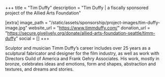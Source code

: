 +++
title = "Tim Duffy"
description = "Tim Duffy | a fiscally sponsored project of the Allied Arts Foundation"

[extra]
image_path = "/static/assets/sponsorship/project-images/tim-duffy-image.jpg"
website_url = "https://www.timmduffy.com/"
donation_url = "https://secure.givelively.org/donate/allied-arts-foundation-seattle/timm-duffy"
social = []
+++

Sculptor and musician Timm Duffy’s career includes over 25 years as a sculptural fabricator and designer for the film industry, as well as work with Directors Guild of America and Frank Gehry Associates. His work, mostly in bronze, celebrates ideas and emotions, form and shapes, abstraction and textures, and dreams and stories.
